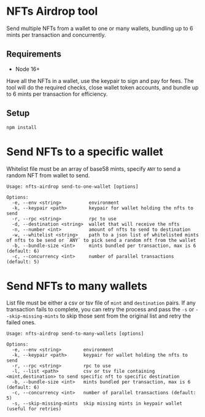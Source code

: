 # NFTs Airdrop tool

Send multiple NFTs from a wallet to one or many wallets, bundling up to 6 mints per transaction and concurrently.

## Requirements

- Node 16+

Have all the NFTs in a wallet, use the keypair to sign and pay for fees. The tool will do the required checks, close wallet token accounts, and bundle up to 6 mints per transaction for efficiency.

## Setup

`npm install`

# Send NFTs to a specific wallet

Whitelist file must be an array of base58 mints, specify `ANY` to send a random NFT from wallet to send.

```
Usage: nfts-airdrop send-to-one-wallet [options]

Options:
  -e, --env <string>          environment
  -k, --keypair <path>        keypair for wallet holding the nfts to send
  -r, --rpc <string>          rpc to use
  -d, --destination <string>  wallet that will receive the nfts
  -n, --number <int>          amount of nfts to send to destination
  -w, --whitelist <string>    path to a json list of whitelisted mints of nfts to be send or `ANY` to pick send a random nft from the wallet
  -b, --bundle-size <int>     mints bundled per transaction, max is 6 (default: 6)
  -c, --concurrency <int>     number of parallel transactions (default: 5)
```

# Send NFTs to many wallets

List file must be either a csv or tsv file of `mint` and `destination` pairs. If any transaction fails to complete, you can retry the process and pass the `-s` or `--skip-missing-mints` to skip those sent from the original list and retry the failed ones.

```
Usage: nfts-airdrop send-to-many-wallets [options]

Options:
  -e, --env <string>        environment
  -k, --keypair <path>      keypair for wallet holding the nfts to send
  -r, --rpc <string>        rpc to use
  -l, --list <path>         csv or tsv file containing <mint,destination> to send specific nft to specific destination
  -b, --bundle-size <int>   mints bundled per transaction, max is 6 (default: 6)
  -c, --concurrency <int>   number of parallel transactions (default: 5)
  -s, --skip-missing-mints  skip missing mints in keypair wallet (useful for retries)
```
